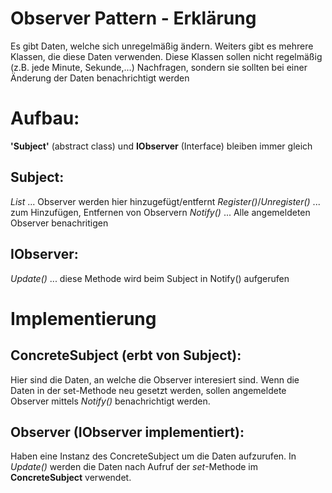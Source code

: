 # Observer Pattern - Erklärung
Es gibt Daten, welche sich unregelmäßig ändern.
Weiters gibt es mehrere Klassen, die diese Daten verwenden.
Diese Klassen sollen nicht regelmäßig (z.B. jede Minute, Sekunde,...) Nachfragen, sondern sie sollten bei einer Änderung der Daten benachrichtigt werden

# Aufbau:
**'Subject'** (abstract class) und **IObserver** (Interface) bleiben immer gleich
## Subject: 
*List<IObserver>* ... Observer werden hier hinzugefügt/entfernt
*Register()*/*Unregister()* ... zum Hinzufügen, Entfernen von Observern
*Notify()* ... Alle angemeldeten Observer benachritigen

## IObserver:
*Update()* ... diese Methode wird beim Subject in Notify() aufgerufen

# Implementierung
## ConcreteSubject (erbt von Subject):
Hier sind die Daten, an welche die Observer interesiert sind.
Wenn die Daten in der set-Methode neu gesetzt werden, sollen angemeldete Observer mittels *Notify()* benachrichtigt werden.

## Observer (IObserver implementiert):
Haben eine Instanz des ConcreteSubject um die Daten aufzurufen.
In *Update()* werden die Daten nach Aufruf der *set*-Methode im **ConcreteSubject** verwendet.